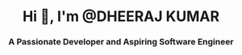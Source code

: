 <h1 align="center">Hi 👋, I'm @DHEERAJ KUMAR</h1>
<h3 align="center">A Passionate Developer and Aspiring Software Engineer</h3>


